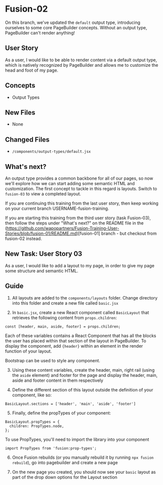 # Fusion-02
On this branch, we've updated the `default` output type, introducing ourselves to some core PageBuilder concepts. Without an output type, PageBuilder can't render anything!

## User Story
As a user, I would like to be able to render content via a default output type, which is natively recognized by PageBuilder and allows me to customize the head and foot of my page.

## Concepts
- Output Types

## New Files
- None

## Changed Files
- `/components/output-types/default.jsx`

## What's next?
An output type provides a common backbone for all of our pages, so now we'll explore how we can start adding some semantic HTML and customization. The first concept to tackle in this regard is layouts. Switch to `fusion-03` to view a completed layout.

If you are continuing this training from the last user story, then keep working on your current branch USERNAME-fusion-training.

If you are starting this training from the third user story (task Fusion-03), then follow the steps under "What's next?" on the README file in the (https://github.com/wapopartners/Fusion-Training-User-Stories/blob/fusion-01/README.md)[fusion-01] branch - but checkout from fusion-02 instead.

## New Task: User Story 03
As a user, I would like to add a layout to my page, in order to give my page some structure and semantic HTML.

## Guide
1. All layouts are added to the `components/layouts` folder. Change directory into this folder and create a new file called `basic.jsx`

2. In `basic.jsx`, create a new React component called `BasicLayout` that retrieves the following content from `props.children`:
```
const [header, main, aside, footer] = props.children;
```
Each of these variables contains a React Component that has all the blocks the user has placed within that section of the layout in PageBuilder. To display the component, add `{header}` within an element in the render function of your layout.

Bootstrap can be used to style any component.

3. Using these content variables, create the header, main, right rail (using the `aside` element) and footer for the page and display the header, main, aside and footer content in them respectively

4. Define the different section of this layout outside the definition of your component, like so:
```
BasicLayout.sections = ['header', 'main', 'aside', 'footer']
```

5. Finally, define the propTypes of your component:
```
BasicLayout.propTypes = {
  children: PropTypes.node,
};
```
To use PropTypes, you'll need to import the library into your component
```
import PropTypes from 'fusion:prop-types';
```

6. Once Fusion rebuilds (or you manually rebuild it by running `npx fusion rebuild`), go into pagebuilder and create a new page

7. On the new page you created, you should now see your `basic` layout as part of the drop down options for the Layout section